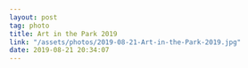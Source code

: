 ```yaml
---
layout: post
tag: photo
title: Art in the Park 2019
link: "/assets/photos/2019-08-21-Art-in-the-Park-2019.jpg"
date: 2019-08-21 20:34:07
---
```

